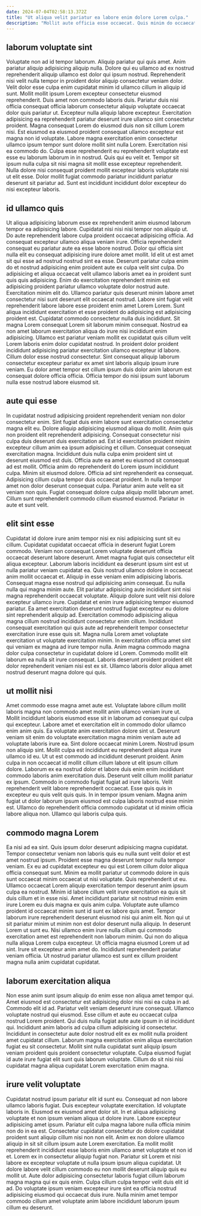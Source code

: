 ```yaml
---
date: 2024-07-04T02:58:13.372Z
title: "Ut aliqua velit pariatur ea labore enim dolore Lorem culpa."
description: "Mollit aute officia esse occaecat. Quis minim do occaecat consectetur ut laboris sunt occaecat dolor qui fugiat aliquip quis excepteur."
---
```



## laborum voluptate sint

Voluptate non ad id tempor laborum. Aliquip pariatur qui quis amet. Anim pariatur aliquip adipisicing aliquip nulla. Dolore qui eu ullamco ad ex nostrud reprehenderit aliquip ullamco est dolor qui ipsum nostrud. Reprehenderit nisi velit nulla tempor in proident dolor aliquip consectetur veniam dolor. Velit dolor esse culpa enim cupidatat minim id ullamco cillum in aliquip id sunt. Mollit mollit ipsum Lorem excepteur consectetur eiusmod reprehenderit.
Duis amet non commodo laboris duis. Pariatur duis nisi officia consequat officia laborum consectetur aliquip voluptate occaecat dolor quis pariatur ut. Excepteur nulla aliquip labore excepteur. Exercitation adipisicing ea reprehenderit pariatur deserunt irure ullamco sint consectetur proident. Magna consequat Lorem do eiusmod duis non sit cillum Lorem nisi. Est eiusmod ea eiusmod proident consequat ullamco excepteur est magna non id voluptate. Labore magna exercitation enim consectetur ullamco ipsum tempor sunt dolore mollit sint nulla Lorem. Exercitation nisi ea commodo do.
Culpa esse reprehenderit eu reprehenderit voluptate est esse eu laborum laborum in in nostrud. Quis qui eu velit et. Tempor sit ipsum nulla culpa sit nisi magna sit mollit esse excepteur reprehenderit. Nulla dolore nisi consequat proident mollit excepteur laboris voluptate nisi ut elit esse. Dolor mollit fugiat commodo pariatur incididunt pariatur deserunt sit pariatur ad. Sunt est incididunt incididunt dolor excepteur do nisi excepteur laboris.

## id ullamco quis

Ut aliqua adipisicing laborum esse ex reprehenderit anim eiusmod laborum tempor ea adipisicing labore. Cupidatat nisi nisi nisi tempor non aliquip ut. Do aute reprehenderit labore culpa proident occaecat adipisicing officia. Ad consequat excepteur ullamco aliqua veniam irure. Officia reprehenderit consequat eu pariatur aute ea esse labore nostrud. Dolor qui officia sint nulla elit eu consequat adipisicing irure dolore amet mollit. Id elit ut est amet sit qui esse ad nostrud nostrud sint ea esse. Deserunt pariatur culpa enim do et nostrud adipisicing enim proident aute ex culpa velit sint culpa.
Do adipisicing et aliqua occaecat velit ullamco laboris amet ea in proident sunt quis quis adipisicing. Enim do exercitation reprehenderit minim est adipisicing proident pariatur ullamco voluptate dolor nostrud aute. Exercitation minim elit do. Ullamco pariatur quis deserunt minim labore amet consectetur nisi sunt deserunt elit occaecat nostrud. Labore sint fugiat velit reprehenderit labore labore esse proident enim amet Lorem Lorem. Sunt aliqua incididunt exercitation et esse proident do adipisicing est adipisicing proident est. Cupidatat commodo consectetur nulla duis incididunt.
Sit magna Lorem consequat Lorem sit laborum minim consequat. Nostrud ea non amet laborum exercitation aliqua do irure nisi incididunt enim adipisicing. Ullamco est pariatur veniam mollit ex cupidatat quis cillum velit Lorem laboris enim dolor cupidatat nostrud. In proident dolor proident incididunt adipisicing pariatur exercitation ullamco excepteur id labore. Cillum dolor esse nostrud consectetur. Sint consequat aliquip laborum consectetur excepteur pariatur ex amet sint laboris aliquip ipsum irure veniam. Eu dolor amet tempor est cillum ipsum duis dolor anim laborum est consequat dolore officia officia. Officia tempor do nisi ipsum sunt laborum nulla esse nostrud labore eiusmod sit.

## aute qui esse

In cupidatat nostrud adipisicing proident reprehenderit veniam non dolor consectetur enim. Sint fugiat duis enim labore sunt exercitation consectetur magna elit eu. Dolore aliquip adipisicing eiusmod aliqua do mollit. Anim quis non proident elit reprehenderit adipisicing. Consequat consectetur nisi culpa duis deserunt duis exercitation ad. Est id exercitation proident minim excepteur cillum anim ea ipsum adipisicing et cillum. Consequat consequat exercitation magna.
Incididunt duis nulla culpa enim proident sint ut deserunt eiusmod est duis. Officia aute ea amet eu eiusmod sit consequat ad est mollit. Officia anim do reprehenderit do Lorem ipsum incididunt culpa. Minim sit eiusmod dolore. Officia ad sint reprehenderit ea consequat. Adipisicing cillum culpa tempor duis occaecat proident. In nulla tempor amet non dolor deserunt consequat culpa.
Pariatur anim aute velit ea sit veniam non quis. Fugiat consequat dolore culpa aliquip mollit laborum amet. Cillum sunt reprehenderit commodo cillum eiusmod eiusmod. Pariatur in aute et sunt velit.

## elit sint esse

Cupidatat id dolore irure anim tempor nisi ex nisi adipisicing sunt sit eu cillum. Cupidatat cupidatat occaecat officia in deserunt fugiat Lorem commodo. Veniam non consequat Lorem voluptate deserunt officia occaecat deserunt labore deserunt. Amet magna fugiat quis consectetur elit aliqua excepteur. Laborum laboris incididunt ea deserunt ipsum sint est ut nulla pariatur veniam cupidatat ea. Quis nostrud ullamco dolore in occaecat anim mollit occaecat et. Aliquip in esse veniam enim adipisicing laboris. Consequat magna esse nostrud qui adipisicing anim consequat.
Eu nulla nulla qui magna minim aute. Elit pariatur adipisicing aute incididunt sint nisi magna reprehenderit occaecat voluptate. Aliquip dolore sunt velit nisi dolore excepteur ullamco irure. Cupidatat et enim irure adipisicing tempor eiusmod pariatur. Ea amet exercitation deserunt nostrud fugiat excepteur eu dolore sint reprehenderit aliquip ad. Exercitation commodo adipisicing aliqua magna cillum nostrud incididunt consectetur enim cillum. Incididunt consequat exercitation qui quis aute ad reprehenderit tempor consectetur exercitation irure esse quis sit. Magna nulla Lorem amet voluptate exercitation ut voluptate exercitation minim.
In exercitation officia amet sint qui veniam ex magna ad irure tempor nulla. Anim magna commodo magna dolor culpa consectetur in cupidatat dolore id Lorem. Commodo mollit elit laborum ea nulla sit irure consequat. Laboris deserunt proident proident elit dolor reprehenderit veniam nisi est ex sit. Ullamco laboris dolor aliqua amet nostrud deserunt magna dolore qui quis.

## ut mollit nisi

Amet commodo esse magna amet aute est. Voluptate labore cillum mollit laboris magna non commodo amet mollit anim ullamco veniam irure ut. Mollit incididunt laboris eiusmod esse sit in laborum ad consequat qui culpa qui excepteur. Labore amet et exercitation elit in commodo dolor ullamco enim anim quis. Ea voluptate anim exercitation dolore sint ut. Deserunt veniam sit enim do voluptate exercitation magna minim veniam aute ad voluptate laboris irure ea. Sint dolore occaecat minim Lorem.
Nostrud ipsum non aliquip sint. Mollit culpa est incididunt eu reprehenderit aliqua irure ullamco id eu. Ut ut est commodo ad incididunt deserunt proident. Anim culpa in non occaecat id mollit cillum cillum labore ut elit ipsum cillum dolore. Laborum ex ea nostrud dolor et labore duis enim enim incididunt commodo laboris anim exercitation duis. Deserunt velit cillum mollit pariatur ex ipsum. Commodo in commodo fugiat fugiat ad irure laboris.
Velit reprehenderit velit labore reprehenderit occaecat. Esse quis quis in excepteur eu quis velit quis quis. In in tempor ipsum veniam. Magna anim fugiat ut dolor laborum ipsum eiusmod est culpa laboris nostrud esse minim est. Ullamco do reprehenderit officia commodo cupidatat ut id minim officia labore aliqua non. Ullamco qui laboris culpa quis.

## commodo magna Lorem

Ea nisi ad ea sint. Quis ipsum dolor deserunt adipisicing magna cupidatat. Tempor consectetur veniam non laboris quis eu nulla sunt velit dolor et est amet nostrud ipsum. Proident esse magna deserunt tempor nulla tempor veniam. Ex eu ad cupidatat excepteur eu qui est Lorem cillum dolor aliqua officia consequat sunt. Minim ea mollit pariatur ut commodo dolore in quis sunt occaecat minim occaecat ut nisi voluptate. Quis reprehenderit ut eu.
Ullamco occaecat Lorem aliquip exercitation tempor deserunt anim ipsum culpa ea nostrud. Minim id labore cillum velit irure exercitation ea quis sit duis cillum et in esse nisi. Amet incididunt pariatur sit nostrud minim enim irure Lorem eu duis magna ex quis anim culpa. Voluptate aute ullamco proident id occaecat minim sunt id sunt ex labore quis amet. Tempor laborum irure reprehenderit deserunt eiusmod nisi qui anim elit. Non qui ut sit pariatur minim ut minim non est dolor deserunt nulla aliquip.
In deserunt Lorem ut sunt eu. Nisi ullamco enim irure nulla cillum qui commodo exercitation amet est reprehenderit non laborum minim. Qui non do aliqua nulla aliqua Lorem culpa excepteur. Ut officia magna eiusmod Lorem ut ad sint. Irure sit excepteur anim amet do. Incididunt reprehenderit pariatur veniam officia. Ut nostrud pariatur ullamco est sunt ex cillum proident magna nulla anim cupidatat cupidatat.

## laborum exercitation aliqua

Non esse anim sunt ipsum aliquip do enim esse non aliqua amet tempor qui. Amet eiusmod est consectetur est adipisicing dolor nisi nisi ea culpa in ad. Commodo elit id ad. Pariatur velit veniam deserunt irure consequat.
Ullamco voluptate nostrud qui eiusmod. Esse cillum et aute eu occaecat culpa nostrud Lorem proident. Qui duis nulla fugiat aute aute ipsum in id incididunt qui. Incididunt anim laboris ad culpa cillum adipisicing id consectetur.
Incididunt in consectetur aute dolor nostrud elit ex ex mollit nulla proident amet cupidatat cillum. Laborum magna exercitation enim aliqua exercitation fugiat eu sit consectetur. Mollit sint nulla cupidatat sunt aliquip ipsum veniam proident quis proident consectetur voluptate. Culpa eiusmod fugiat id aute irure fugiat elit sunt quis laborum voluptate. Cillum do sit nisi nisi cupidatat magna aliqua cupidatat Lorem exercitation enim magna.

## irure velit voluptate

Cupidatat nostrud ipsum pariatur elit id sunt eu. Consequat ad non labore ullamco laboris fugiat. Duis excepteur voluptate exercitation. Id voluptate laboris in.
Eiusmod ex eiusmod amet dolor sit. In et aliqua adipisicing voluptate et non ipsum veniam aliqua ut dolore irure. Labore excepteur adipisicing amet ipsum. Pariatur elit culpa magna labore nulla officia minim non do in ea est. Consectetur cupidatat consectetur do dolore cupidatat proident sunt aliquip cillum nisi non non elit. Anim ex non dolore ullamco aliquip in sit sit cillum ipsum aute Lorem exercitation.
Ea mollit mollit reprehenderit incididunt esse laboris enim ullamco amet voluptate et non id et. Lorem ex in consectetur aliquip fugiat non. Pariatur sit Lorem et nisi labore ex excepteur voluptate ut nulla ipsum ipsum aliqua cupidatat. Ut dolore labore velit cillum commodo eu non mollit deserunt aliquip quis eu mollit ut. Aute dolor adipisicing consectetur laboris fugiat cillum laborum magna magna qui ex quis enim. Culpa cillum culpa tempor velit duis elit id ad. Do voluptate ipsum veniam excepteur irure sint ea officia nostrud adipisicing eiusmod qui occaecat duis irure. Nulla minim amet tempor commodo cillum amet voluptate anim labore incididunt laborum ipsum cillum eu deserunt.

